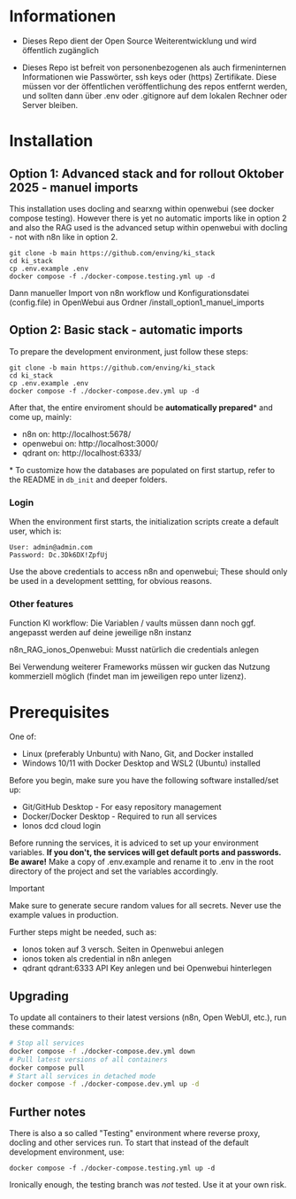 
# Informationen

- Dieses Repo dient der Open Source Weiterentwicklung und wird öffentlich zugänglich

- Dieses Repo ist befreit von personenbezogenen als auch firmeninternen Informationen wie Passwörter, ssh keys oder (https) Zertifikate. Diese müssen vor der öffentlichen veröffentlichung des repos entfernt werden, und sollten dann über .env oder .gitignore auf dem lokalen Rechner oder Server bleiben.

# Installation

## Option 1: Advanced stack and for rollout Oktober 2025 - manuel imports
This installation uses docling and searxng within openwebui (see docker compose testing). However there is yet no automatic imports like in option 2 and also the RAG used is the advanced setup within openwebui with docling - not with n8n like in option 2.
```
git clone -b main https://github.com/enving/ki_stack
cd ki_stack
cp .env.example .env
docker compose -f ./docker-compose.testing.yml up -d
```

Dann manueller Import von n8n workflow und Konfigurationsdatei (config.file) in OpenWebui aus Ordner /install_option1_manuel_imports


## Option 2: Basic stack  - automatic imports 

To prepare the development environment, just follow these steps:

```
git clone -b main https://github.com/enving/ki_stack
cd ki_stack
cp .env.example .env
docker compose -f ./docker-compose.dev.yml up -d
```

After that, the entire enviroment should be **automatically prepared**\* and come up, mainly:

- n8n on: http://localhost:5678/
- openwebui on: http://localhost:3000/
- qdrant on: http://localhost:6333/

\* To customize how the databases are populated on first startup, refer to the README in `db_init` and deeper folders.

### Login

When the environment first starts, the initialization scripts create a default user, which is:

```
User: admin@admin.com
Password: Dc.3Dk6DX!ZpfUj
```

Use the above credentials to access n8n and openwebui; These should only be used in a development settting, for obvious reasons.


### Other features

Function KI workflow: Die Variablen / vaults müssen dann noch ggf. angepasst werden auf deine jeweilige n8n instanz

n8n_RAG_ionos_Openwebui: Musst natürlich die credentials anlegen

Bei Verwendung weiterer Frameworks müssen wir gucken das Nutzung kommerziell möglich (findet man im jeweiligen repo unter lizenz). 

# Prerequisites

One of:

- Linux (preferably Unbuntu) with Nano, Git, and Docker installed
- Windows 10/11 with Docker Desktop and WSL2 (Ubuntu) installed

Before you begin, make sure you have the following software installed/set up:

- Git/GitHub Desktop - For easy repository management
- Docker/Docker Desktop - Required to run all services
- Ionos dcd cloud login

Before running the services, it is adviced to set up your environment variables. **If you don't, the services will get default ports and passwords. Be aware!**
Make a copy of .env.example and rename it to .env in the root directory of the project and set the variables accordingly.

> [!IMPORTANT]
> Make sure to generate secure random values for all secrets. Never use the example values in production.

Further steps might be needed, such as: 
 - Ionos token auf 3 versch. Seiten in Openwebui anlegen
 - ionos token als credential in n8n anlegen
 - qdrant qdrant:6333 API Key anlegen und bei Openwebui hinterlegen

## Upgrading

To update all containers to their latest versions (n8n, Open WebUI, etc.), run these commands:

```bash
# Stop all services
docker compose -f ./docker-compose.dev.yml down
# Pull latest versions of all containers
docker compose pull
# Start all services in detached mode
docker compose -f ./docker-compose.dev.yml up -d
```

## Further notes

There is also a so called "Testing" environment where reverse proxy, docling and other services run. To start that instead of the default development environment, use:
```
docker compose -f ./docker-compose.testing.yml up -d
```
Ironically enough, the testing branch was *not* tested. Use it at your own risk.
